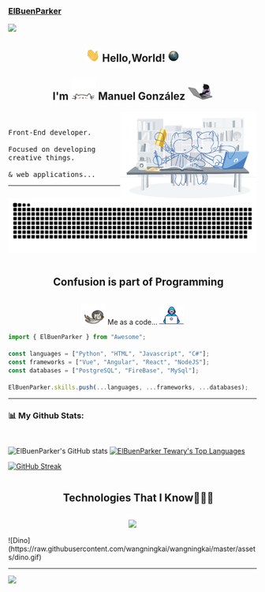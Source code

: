 
###   [ElBuenParker](https://elbuenparker.github.io)
<img src="https://user-images.githubusercontent.com/73097560/115834477-dbab4500-a447-11eb-908a-139a6edaec5c.gif">

<h2 align="center">
  <img alt="Hello" src="https://raw.githubusercontent.com/dev-akshat/archive/main/images/gifs/others/Hi.gif" width="29px"> 
  Hello,World!
  <img alt="Earth" src="https://raw.githubusercontent.com/dev-akshat/archive/main/images/gifs/others/earth.gif" width="24px"/>
</h2>

<h2 align="center">
    I'm
    <img alt="popup_cat" src="https://raw.githubusercontent.com/dev-akshat/archive/main/images/gifs/others/giphy.webp" width="50">
    Manuel González
    <img alt="dev_cat" src="https://raw.githubusercontent.com/dev-akshat/archive/main/images/gifs/others/dev_cat.gif" width="50"> 
</h2>

<img width="55%" align="right" alt="Bootcamp" src="https://raw.githubusercontent.com/dev-akshat/archive/main/images/svgs/full/workbench.svg"/>

<p align="left">
  <samp>
    <br><br>
    Front-End developer.
    <br><br>
   	Focused on developing creative things.
    <br><br> 
    & web applications...
  </samp>
</p>

<hr/>

<!--- snake -->
<div align="center">
  <img  src="https://github.com/1999AZZAR/1999AZZAR/blob/readme/resources/img/grid-snake.svg"
       alt="snake" /></a>
</div>
<!--h2 without bottom border-->
<div id="user-content-toc">
  <ul align="center">
    <summary><h2 style="display: inline-block">Confusion is part of Programming</h2></summary>
  </ul>
</div>

<p align="center">
  <img src="https://raw.githubusercontent.com/dev-akshat/archive/main/images/gifs/others/astro_cat.webp" width="50">
  Me as a code... 
  <img src="https://raw.githubusercontent.com/dev-akshat/archive/main/images/gifs/others/dev_boy.gif" width="50">
</p>

```javascript
import { ElBuenParker } from "Awesome";

const languages = ["Python", "HTML", "Javascript", "C#"];
const frameworks = ["Vue", "Angular", "React", "NodeJS"];
const databases = ["PostgreSQL", "FireBase", "MySql"];

ElBuenParker.skills.push(...languages, ...frameworks, ...databases);
```

<hr/>

### 📊 My Github Stats:
<br/>

![ElBuenParker's GitHub stats](https://github-readme-stats.vercel.app/api?username=ElBuenParker&show_icons=true&theme=radical) <a href="https://github.com/ElBuenParker/github-readme-stats"><img alt="ElBuenParker Tewary's Top Languages" src="https://github-readme-stats.vercel.app/api/top-langs/?username=ElBuenParker&langs_count=8&count_private=true&layout=compact&theme=react&hide_border=true&bg_color=0D1117" /></a>

[![GitHub Streak](https://github-readme-streak-stats.herokuapp.com?user=ElBuenParker&theme=radical&hide_border=true&date_format=M%20j%5B%2C%20Y%5D)](https://git.io/streak-stats)
<br>

<!--h1 without bottom border-->
<div id="user-content-toc">
  <ul align="center">
    <summary><h2 style="display: inline-block">Technologies That I Know👨🏻‍💻</h2></summary>
  </ul>
</div>
<!--tech stack icons-->
<p align="center">
  <a href="https://skillicons.dev">
    <img src="https://skillicons.dev/icons?i=git,cpp,css,discord,figma,firebase,github,html,js,mysql,nextjs,nodejs,py,react,tailwind,vscode&perline=14" />
  </a>
</p>
![Dino](https://raw.githubusercontent.com/wangningkai/wangningkai/master/assets/dino.gif)

-----
<!--horizontal divider(gradiant)-->
<img src="https://user-images.githubusercontent.com/73097560/115834477-dbab4500-a447-11eb-908a-139a6edaec5c.gif">

